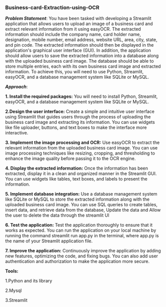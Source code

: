 ### Business-card-Extraction-using-OCR

***Problem Statement***:
  You have been tasked with developing a Streamlit application that allows users to
upload an image of a business card and extract relevant information from it using
easyOCR. The extracted information should include the company name, card holder
name, designation, mobile number, email address, website URL, area, city, state,
and pin code. The extracted information should then be displayed in the application's
graphical user interface (GUI).
  In addition, the application should allow users to save the extracted information into
a database along with the uploaded business card image. The database should be
able to store multiple entries, each with its own business card image and extracted
information.
To achieve this, you will need to use Python, Streamlit, easyOCR, and a database
management system like SQLite or MySQL.

***Approach***:

**1. Install the required packages:** You will need to install Python, Streamlit,
easyOCR, and a database management system like SQLite or MySQL.

**2.Design the user interface:** Create a simple and intuitive user interface using
Streamlit that guides users through the process of uploading the business
card image and extracting its information. You can use widgets like file
uploader, buttons, and text boxes to make the interface more interactive.

**3. Implement the image processing and OCR:** Use easyOCR to extract the
relevant information from the uploaded business card image. You can use
image processing techniques like resizing, cropping, and thresholding to
enhance the image quality before passing it to the OCR engine.

**4. Display the extracted information:** Once the information has been extracted,
display it in a clean and organized manner in the Streamlit GUI. You can use
widgets like tables, text boxes, and labels to present the information.

**5. Implement database integration:** Use a database management system like
SQLite or MySQL to store the extracted information along with the uploaded
business card image. You can use SQL queries to create tables, insert data,
and retrieve data from the database, Update the data and Allow the user to
delete the data through the streamlit UI

**6. Test the application:** Test the application thoroughly to ensure that it works as
expected. You can run the application on your local machine by running the
command streamlit run app.py in the terminal, where app.py is the name of
your Streamlit application file.

**7. Improve the application:** Continuously improve the application by adding new
features, optimizing the code, and fixing bugs. You can also add user
authentication and authorization to make the application more secure.


**Tools:**

1.Python and its library

2.Mysql

3.Streamlit 
